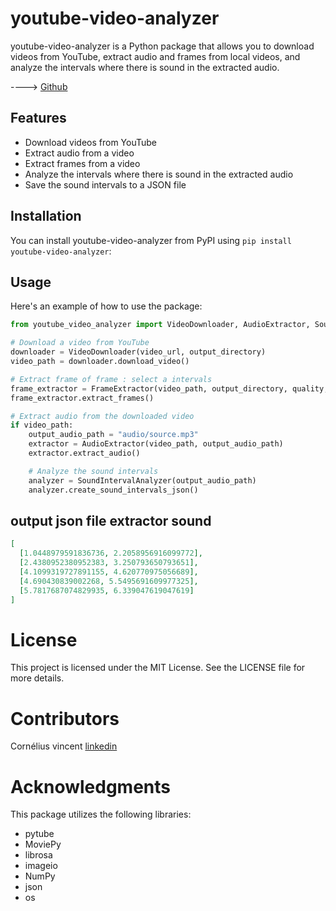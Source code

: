 # youtube-video-analyzer

youtube-video-analyzer is a Python package that allows you to download videos from YouTube, extract audio and frames from local videos, and analyze the intervals where there is sound in the extracted audio.

----> [Github](https://github.com/Cornelius-BobCat/package-video-downloader)

## Features

- Download videos from YouTube
- Extract audio from a video
- Extract frames from a video
- Analyze the intervals where there is sound in the extracted audio
- Save the sound intervals to a JSON file

## Installation

You can install youtube-video-analyzer from PyPI using `pip install youtube-video-analyzer`:

## Usage

Here's an example of how to use the package:

```python
from youtube_video_analyzer import VideoDownloader, AudioExtractor, SoundIntervalAnalyzer, FrameExtractor

# Download a video from YouTube
downloader = VideoDownloader(video_url, output_directory)
video_path = downloader.download_video()

# Extract frame of frame : select a intervals
frame_extractor = FrameExtractor(video_path, output_directory, quality, oneperframe )
frame_extractor.extract_frames()

# Extract audio from the downloaded video
if video_path:
    output_audio_path = "audio/source.mp3"
    extractor = AudioExtractor(video_path, output_audio_path)
    extractor.extract_audio()

    # Analyze the sound intervals
    analyzer = SoundIntervalAnalyzer(output_audio_path)
    analyzer.create_sound_intervals_json()
```

## output json file extractor sound

```json
[
  [1.0448979591836736, 2.2058956916099772],
  [2.4380952380952383, 3.250793650793651],
  [4.1099319727891155, 4.620770975056689],
  [4.690430839002268, 5.5495691609977325],
  [5.7817687074829935, 6.339047619047619]
]
```

# License

This project is licensed under the MIT License. See the LICENSE file for more details.

# Contributors

Cornélius vincent [linkedin](www.linkedin.com/in/corneliusvincent)

# Acknowledgments

This package utilizes the following libraries:

- pytube
- MoviePy
- librosa
- imageio
- NumPy
- json
- os
